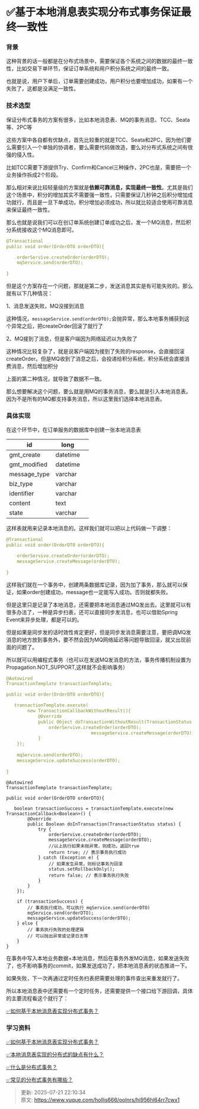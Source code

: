 # ✅基于本地消息表实现分布式事务保证最终一致性

### 背景


这种背景的话一般都是在分布式场景中，需要保证各个系统之间的数据的最终一致性，比如交易下单环节，保证订单系统和用户积分系统之间的最终一致。



也就是说，用户下单后，订单需要创建成功，用户积分也要增加成功，如果有一个失败了，这都是没满足一致性。



### 技术选型


保证分布式事务的方案有很多，比如本地消息表、MQ的事务消息、TCC、Seata等、2PC等



这些方案中各自都有优缺点，首先比较重的就是TCC、Seata和2PC，因为他们要么需要引入一个单独的协调者，要么需要代码做改造，要么对分布式系统之间有很强的侵入性。



比如TCC需要下游提供Try、Confirm和Cancel三种操作，2PC也是，需要把一个业务操作拆成2个阶段。



那么相对来说比较轻量级的方案就是**依赖可靠消息，实现最终一致性**。尤其是我们这个场景中，积分的增加其实不需要强一致性，只需要保证几秒钟之后积分增加成功就行，而且是一旦下单成功，积分增加必须成功，所以就比较适合使用可靠消息来保证最终一致性。



那么也就是说我们可以在创订单系统创建订单成功之后，发一个MQ消息，然后积分系统接收这个MQ消息即可。



```yaml
@Transactional
public void order(OrderDTO orderDTO){

	orderServive.createOrder(orderDTO);
	mqService.send(orderDTO);
	
}
```



但是这个方案存在一个问题，那就是第二步，发送消息其实是有可能失败的。那么就有以下几种情况：



1、消息发送失败，MQ没接到消息

这种情况，`messageService.send(orderDTO);`会抛异常，那么本地事务捕获到这个异常之后，把createOrder回滚了就行了



2、MQ接到了消息，但是客户端因为网络延迟以为失败了

这种情况比较复杂了，就是说客户端因为接到了失败的response，会直接回滚createOrder。但是MQ收到了消息之后，会投递给积分系统，积分系统会直接消费消息，然后增加积分





上面的第二种情况，就导致了数据不一致。



那么想要解决这个问题，要么就是用MQ的事务消息，要么就是引入本地消息表。因为不是所有的MQ都支持事务消息，所以这里我们选择本地消息表。



### 具体实现


在这个环节中，在订单服务的数据库中创建一张本地消息表



| id | long | |
| --- | --- | --- |
| gmt_create | datetime | |
| gmt_modified | datetime | |
| message_type | varchar | |
| biz_type | varchar | |
| identifier | varchar | |
| content | text | |
| state | varchar | |




这样表就用来记录本地消息的。这样我们就可以把以上代码做一下调整：



```yaml
@Transactional
public void order(OrderDTO orderDTO){

	orderServive.createOrder(orderDTO);
	messageService.createMessage(orderDTO);
	
}
```



这样我们就在一个事务中，创建两条数据库记录，因为加了事务，那么就可以保证，如果order创建成功，message也一定能写入成功。否则就都失败。



但是这里只是记录了本地消息，还需要把本地消息通过MQ发出去。这里就可以有很多办法了，一种是异步扫表，还可以直接同步发消息，也可以借助Spring Event来异步处理，都是可以的。



但是如果是同步发的话时效性肯定更好，但是同步发消息需要注意，要把调MQ发消息的地方放到事务外，要不然会因为MQ网络延迟等问题导致回滚，就又出现前面的问题了。



所以就可以用编程式事务（也可以在发送MQ发消息的方法，事务传播机制设置为Propagation.NOT_SUPPORT,这样就不会影响事务）



```yaml
@Autowired
TransactionTemplate transactionTemplate;

public void order(OrderDTO orderDTO){

   transactionTemplate.execute(
        new TransactionCallbackWithoutResult(){  
            @Override
            public Object doTransactionWithoutResult(TransactionStatus status){  
                orderServive.createOrder(orderDTO);
								messageService.createMessage(orderDTO);
            }  
    }); 
    
	mqService.send(orderDTO);
	messageService.updateSuccess(orderDTO);
	
}
```



```plain
@Autowired
TransactionTemplate transactionTemplate;

public void order(OrderDTO orderDTO){

   boolean transactionSuccess = transactionTemplate.execute(new TransactionCallback<Boolean>() {
        @Override
        public Boolean doInTransaction(TransactionStatus status) {
            try {
                orderServive.createOrder(orderDTO);
                messageService.createMessage(orderDTO);
                //以上执行如果未抛异常，则成功，返回true
                return true; // 表示事务执行成功
            } catch (Exception e) {
                // 如果发生异常，则标记事务为回滚
                status.setRollbackOnly();
                return false; // 表示事务执行失败
            }
        }
    });

    if (transactionSuccess) {
        // 事务执行成功，可以执行 mqService.send(orderDTO)
        mqService.send(orderDTO);
        messageService.updateSuccess(orderDTO);
    } else {
        // 事务执行失败的处理逻辑
        // 可以抛出异常或记录日志等
    }
}

```



在事务中写入本地业务数据+本地消息，然后在事务外发MQ消息，如果发送失败了，也不影响事务的commit，如果发送成功了，把本地消息表的状态推进一下。



如果失败，下一次再通过定时任务扫表把需要处理的事件查出来重发就行了。



所以本地消息表中还需要有一个定时任务，还需要提供一个接口给下游回调，具体的主要流程看这个就行了：

[✅如何基于本地消息表实现分布式事务？](https://www.yuque.com/hollis666/oolnrs/xm675quxo1bc5qm8)



### 学习资料


[✅如何基于本地消息表实现分布式事务？](https://www.yuque.com/hollis666/oolnrs/xm675quxo1bc5qm8)



[✅本地消息表实现的分布式的缺点有什么？](https://www.yuque.com/hollis666/oolnrs/gamq6s7qf25cn332)



[✅什么是分布式事务？](https://www.yuque.com/hollis666/oolnrs/pgzeqn8h4nxl1o6h)



[✅常见的分布式事务有哪些？](https://www.yuque.com/hollis666/oolnrs/yr0lu6)







> 更新: 2025-07-21 22:10:34  
> 原文: <https://www.yuque.com/hollis666/oolnrs/hi956hl64rr7cwx1>